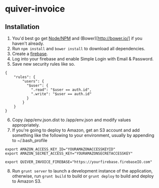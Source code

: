 quiver-invoice
==============

## Installation
1. You'd best go get [Node/NPM](https://github.com/joyent/node) and (Bower)[http://bower.io/] if you haven't already.
2. Run ```npm install``` and ```bower install``` to download all dependencies.
3. Create a [firebase](http://www.firebase.com).
4. Log into your firebase and enable Simple Login with Email & Password.
5. Save new security rules like so.

```
{
    "rules": {
        "users": {
          "$user": {
            ".read": "$user == auth.id",
            ".write": "$user == auth.id"
          }
        }
    }
}
```

6. Copy /app/env.json.dist to /app/env.json and modify values appropriately.
7. If you're going to deploy to Amazon, get an S3 account and add something like the following to your environment, usually by appending to ~/.bash_profile

```
export AMAZON_ACCESS_KEY_ID="YOURAMAZONACCESSKEYID"
export AMAZON_SECRET_ACCESS_KEY="YOURAMAZONSECRETACCESSKEY"

export QUIVER_INVOICE_FIREBASE="https://yourfirebase.firebaseIO.com"

```

8. Run ```grunt server``` to launch a development instance of the application, otherwise, run ```grunt build``` to build or ```grunt deploy``` to build and deploy to Amazon S3.

